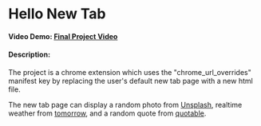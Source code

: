 # Hello New Tab
#### Video Demo: [Final Project Video](https://youtu.be/64Wo40PL4dc)
#### Description: 
The project is a chrome extension which uses the "chrome_url_overrides" manifest key by replacing the user's default new tab page with a new html file. 

The new tab page can display a random photo from [Unsplash](https://unsplash.com/), realtime weather from [tomorrow](https://www.tomorrow.io/), and a random quote from [quotable](https://github.com/lukePeavey/quotable).
